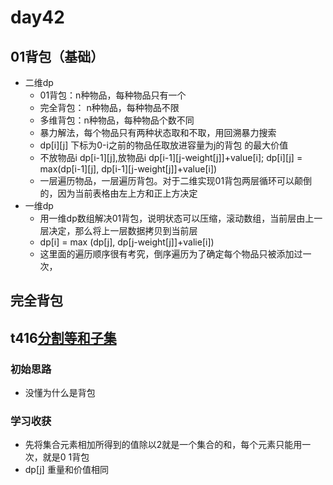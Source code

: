 # day42
## 01背包（基础）
  - 二维dp
    - 01背包：n种物品，每种物品只有一个
    - 完全背包： n种物品，每种物品不限
    - 多维背包：n种物品，每种物品个数不同
    - 暴力解法，每个物品只有两种状态取和不取，用回溯暴力搜索
    - dp[i][j] 下标为0-i之前的物品任取放进容量为j的背包 的最大价值
    - 不放物品i dp[i-1][j],放物品i dp[i-1][j-weight[j]]+value[i]; dp[i][j] = max(dp[i-1][j], dp[i-1][j-weight[j]]+value[i])
    - 一层遍历物品，一层遍历背包。对于二维实现01背包两层循环可以颠倒的，因为当前表格由左上方和正上方决定
  - 一维dp
    - 用一维dp数组解决01背包，说明状态可以压缩，滚动数组，当前层由上一层决定，那么将上一层数据拷贝到当前层
    - dp[i] = max (dp[j], dp[j-weight[j]]+valie[i])
    - 这里面的遍历顺序很有考究，倒序遍历为了确定每个物品只被添加过一次，
## 完全背包



## t416[分割等和子集](https://leetcode.cn/problems/partition-equal-subset-sum/)
### 初始思路
  - 没懂为什么是背包
### 学习收获
  - 先将集合元素相加所得到的值除以2就是一个集合的和，每个元素只能用一次，就是0 1背包
  - dp[j] 重量和价值相同
